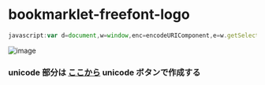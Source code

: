 # bookmarklet-freefont-logo

```javascript
javascript:var d=document,w=window,enc=encodeURIComponent,e=w.getSelection,k=d.getSelection,x=d.selection,s=(e?e():(k)?k():(x?x.createRange().text:0)),s2=((s.toString()==%27%27)?s:(enc(s)+enc("\u000d\u000a"))),f=%27https://twitter.com/intent/tweet%27,l=d.location,p=%27?text=%27+s2+enc(l)+enc("\u000d\u000a\u0023\u006d\u0069\u0064\u006a\u006f\u0075\u0072\u006e\u0065\u0079\u0020\u0023\u0061\u0069\u0061\u0072\u0074\u0020\u0023\u0061\u0069\u0020\u0023\u0041\u0049\u30a4\u30e9\u30b9\u30c8\u0020\u0023\u006d\u0069\u0064\u006a\u006f\u0075\u0072\u006e\u0065\u0079\u0061\u0072\u0074\u0020\u0023\u0043\u0047\u0020\u0023\u0061\u0069\u0061\u0072\u0074\u0077\u006f\u0072\u006b\u0020\u0023\u30d5\u30ea\u30fc\u30d5\u30a9\u30f3\u30c8"),u=f+p;try{if(!/^(.*.)?tumblrzzz[^.]*$/.test(l.host))throw(0);tstbklt();}catch(z){a =function(){if(!w.open(u))l.href=u;};if(/Firefox/.test(navigator.userAgent))setTimeout(a,0);else a();}void(0)
```

![image](https://github.com/winofsql/bookmarklet-freefont-logo/assets/1501327/63013186-1f33-42ec-bf0d-d5702de91fa2)


### unicode 部分は [ここから](https://winofsql.jp/php/cnvtext/frame.htm) unicode ボタンで作成する
